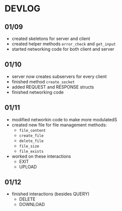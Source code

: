 # DEVLOG

## 01/09
- created skeletons for server and client
- created helper methods `error_check` and `get_input`
- started networking code for both client and server

## 01/10
- server now creates subservers for every client
- finished method `create_socket`
- added REQUEST and RESPONSE structs
- finished networking code

## 01/11
- modified networkin code to make more modulatedS
- created new file for file management methods:
	- `file_content`
	- `create_file`	
	- `delete_file`
	- `file_size`
	- `file_exists`
- worked on these interactions
	- EXIT
	- UPLOAD

## 01/12
- finished interactions (besides QUERY)
	- DELETE
	- DOWNLOAD
